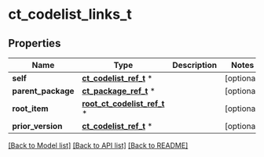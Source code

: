 # ct_codelist_links_t

## Properties
Name | Type | Description | Notes
------------ | ------------- | ------------- | -------------
**self** | [**ct_codelist_ref_t**](ct_codelist_ref.md) \* |  | [optional] 
**parent_package** | [**ct_package_ref_t**](ct_package_ref.md) \* |  | [optional] 
**root_item** | [**root_ct_codelist_ref_t**](root_ct_codelist_ref.md) \* |  | [optional] 
**prior_version** | [**ct_codelist_ref_t**](ct_codelist_ref.md) \* |  | [optional] 

[[Back to Model list]](../README.md#documentation-for-models) [[Back to API list]](../README.md#documentation-for-api-endpoints) [[Back to README]](../README.md)


